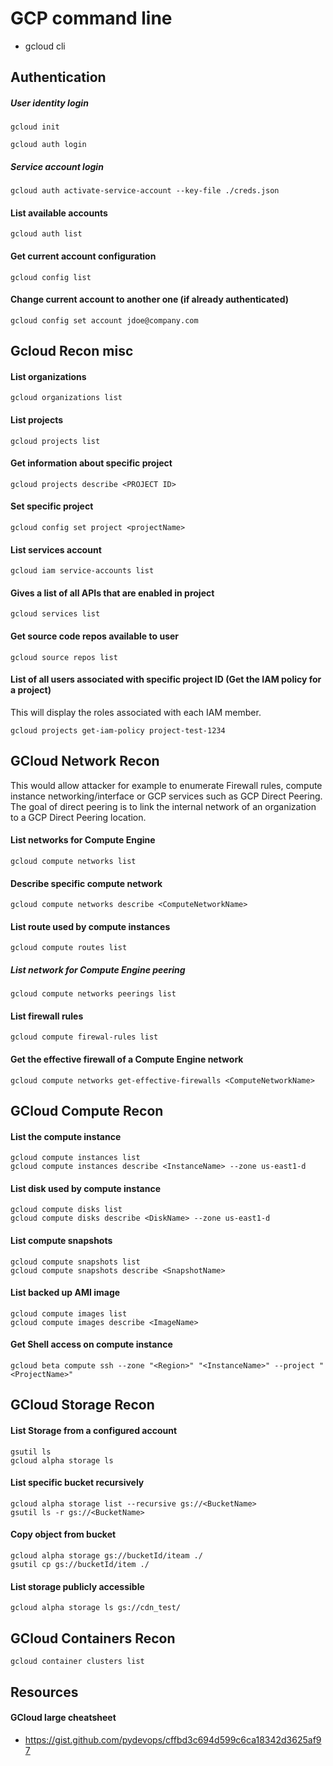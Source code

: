 # GCP command line

- gcloud cli

## Authentication
##### User identity login
```
gcloud init
```

```
gcloud auth login
```

##### Service account login
```
gcloud auth activate-service-account --key-file ./creds.json
```

#### List available accounts
```
gcloud auth list
```

#### Get current account configuration
```
gcloud config list
```

#### Change current account to another one (if already authenticated)
```
gcloud config set account jdoe@company.com
```

## Gcloud Recon misc
#### List organizations
```
gcloud organizations list
```

#### List projects
```
gcloud projects list
```

#### Get information about specific project
```
gcloud projects describe <PROJECT ID>
```

#### Set specific project
```
gcloud config set project <projectName>
```

#### List services account
```
gcloud iam service-accounts list
```

#### Gives a list of all APIs that are enabled in project
```
gcloud services list
```

#### Get source code repos available to user
```
gcloud source repos list
```

#### List of all users associated with specific project ID (Get the IAM policy for a project)
This will display the roles associated with each IAM member.  
```
gcloud projects get-iam-policy project-test-1234
```

## GCloud Network Recon
This would allow attacker for example to enumerate Firewall rules, compute instance networking/interface or GCP services such as GCP Direct Peering. The goal of direct peering is to link the internal network of an organization to a GCP Direct Peering location.

#### List networks for Compute Engine
```
gcloud compute networks list
```

#### Describe specific compute network
```
gcloud compute networks describe <ComputeNetworkName>
```

#### List route used by compute instances
```
gcloud compute routes list
```

##### List network for Compute Engine peering
```
gcloud compute networks peerings list
```

#### List firewall rules
```
gcloud compute firewal-rules list
```

#### Get the effective firewall of a Compute Engine network
```
gcloud compute networks get-effective-firewalls <ComputeNetworkName>
```

## GCloud Compute Recon
#### List the compute instance
```
gcloud compute instances list
gcloud compute instances describe <InstanceName> --zone us-east1-d
```

#### List disk used by compute instance
```
gcloud compute disks list
gcloud compute disks describe <DiskName> --zone us-east1-d
```

#### List compute snapshots
```
gcloud compute snapshots list
gcloud compute snapshots describe <SnapshotName>
```

#### List backed up AMI  image
```
gcloud compute images list
gcloud compute images describe <ImageName>
```

#### Get Shell access on compute instance
```
gcloud beta compute ssh --zone "<Region>" "<InstanceName>" --project "<ProjectName>"
```

## GCloud Storage Recon
#### List Storage from a configured account
```
gsutil ls
gcloud alpha storage ls
```

#### List specific bucket recursively
```
gcloud alpha storage list --recursive gs://<BucketName>
gsutil ls -r gs://<BucketName>
```

#### Copy object from bucket
```
gcloud alpha storage gs://bucketId/iteam ./
gsutil cp gs://bucketId/item ./
```

#### List storage publicly accessible
```
gcloud alpha storage ls gs://cdn_test/
```

## GCloud Containers Recon
```
gcloud container clusters list
```

## Resources
#### GCloud large cheatsheet
- https://gist.github.com/pydevops/cffbd3c694d599c6ca18342d3625af97
